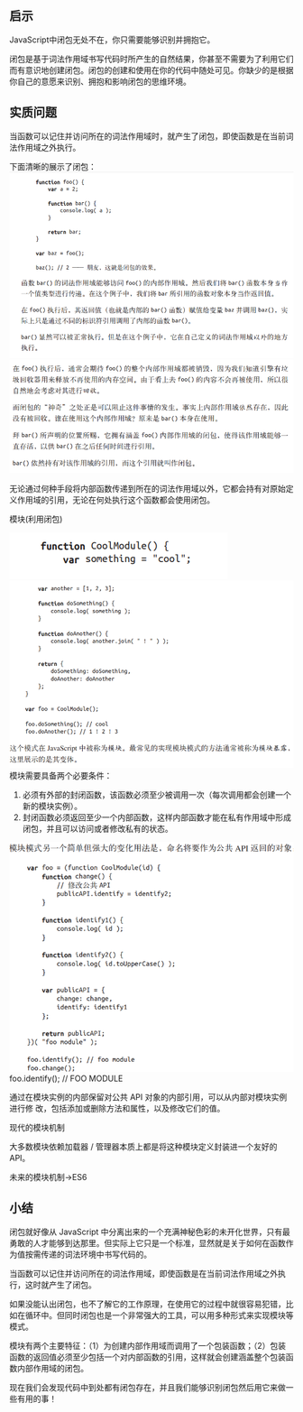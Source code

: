 ## 启示
JavaScript中闭包无处不在，你只需要能够识别并拥抱它。

闭包是基于词法作用域书写代码时所产生的自然结果，你甚至不需要为了利用它们而有意识地创建闭包。闭包的创建和使用在你的代码中随处可见。你缺少的是根据你自己的意愿来识别、拥抱和影响闭包的思维环境。

## 实质问题
当函数可以记住并访问所在的词法作用域时，就产生了闭包，即使函数是在当前词法作用域之外执行。

下面清晰的展示了闭包：
![](imgs/闭包.bmp)
![](imgs/闭包1.bmp)

无论通过何种手段将内部函数传递到所在的词法作用域以外，它都会持有对原始定义作用域的引用，无论在何处执行这个函数都会使用闭包。

模块(利用闭包)

![](imgs/模块1.bmp)
![](imgs/模块2.bmp)
模块需要具备两个必要条件：
1. 必须有外部的封闭函数，该函数必须至少被调用一次（每次调用都会创建一个新的模块实例）。
2. 封闭函数必须返回至少一个内部函数，这样内部函数才能在私有作用域中形成闭包，并且可以访问或者修改私有的状态。


![](imgs/模块封装友好API.bmp)
foo.identify(); // FOO MODULE

通过在模块实例的内部保留对公共 API 对象的内部引用，可以从内部对模块实例进行修
改，包括添加或删除方法和属性，以及修改它们的值。

现代的模块机制

大多数模块依赖加载器 / 管理器本质上都是将这种模块定义封装进一个友好的 API。

未来的模块机制->ES6 

## 小结
闭包就好像从 JavaScript 中分离出来的一个充满神秘色彩的未开化世界，只有最勇敢的人才能够到达那里。但实际上它只是一个标准，显然就是关于如何在函数作为值按需传递的词法环境中书写代码的。

当函数可以记住并访问所在的词法作用域，即使函数是在当前词法作用域之外执行，这时就产生了闭包。

如果没能认出闭包，也不了解它的工作原理，在使用它的过程中就很容易犯错，比如在循环中。但同时闭包也是一个非常强大的工具，可以用多种形式来实现模块等模式。

模块有两个主要特征：（1）为创建内部作用域而调用了一个包装函数；（2）包装函数的返回值必须至少包括一个对内部函数的引用，这样就会创建涵盖整个包装函数内部作用域的闭包。

现在我们会发现代码中到处都有闭包存在，并且我们能够识别闭包然后用它来做一些有用的事！